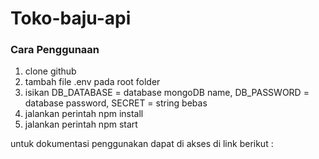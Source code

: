 # Toko-baju-api
### Cara Penggunaan
1. clone github
2. tambah file .env pada root folder 
3. isikan DB_DATABASE = database mongoDB name, DB_PASSWORD = database password, SECRET = string bebas
4. jalankan perintah npm install
5. jalankan perintah npm start

untuk dokumentasi penggunakan dapat di akses di link berikut : 
